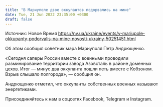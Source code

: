 ```yaml
---
title: "В Мариуполе двое оккупантов подорвались на мине"
date: Tue, 21 Jun 2022 23:35:00 +0300
draft: false
---
```

Источник: Новое Время https://nv.ua/ukraine/events/v-mariupole-okkupanty-podorvalis-na-mine-novosti-ukrainy-50251451.html


Об этом сообщил советник мэра Мариуполя Петр Андрющенко.

«Сегодня саперы России вместе с военными проводили разминирование территории завода Азовсталь в районе доменных цехов. Итог — минус два оккупанта пошли петь вместе с Кобзоном. Взрыв слышало полгорода», — сообщил он.

Андрющенко отметил, что оккупанты собственных военных называют энергетиками.

Присоединяйтесь к нам в соцсетях Facebook, Telegram и Instagram.
